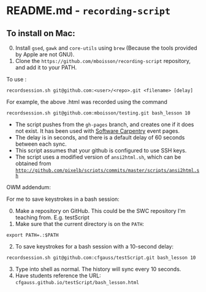 # README.md - `recording-script`

## To install on Mac:

0. Install `gsed`, `gawk` and `core-utils` using `brew`  (Because the tools provided by Apple are not GNU).
1. Clone the `https://github.com/mboisson/recording-script` repository, and add it to your PATH.

To use :

```
recordsession.sh git@github.com:<user>/<repo>.git <filename> [delay]
```

For example, the above .html was recorded using the command

```
recordsession.sh git@github.com:mboisson/testing.git bash_lesson 10
```

* The script pushes from the `gh-pages` branch, and creates one if it does not exist. It has been used with [Software Carpentry](http://software-carpentry.org/) event pages.
* The delay is in seconds, and there is a default delay of 60 seconds between each sync.
* This script assumes that your github is configured to use SSH keys.
* The script uses a modified version of `ansi2html.sh`, which can be obtained
  from
  [`http://github.com/pixelb/scripts/commits/master/scripts/ansi2html.sh`](`http://github.com/pixelb/scripts/commits/master/scripts/ansi2html.sh`)

OWM addendum:

For me to save keystrokes in a bash session:

0. Make a repository on GitHub. This could be the SWC repository I'm teaching
from. E.g. testScript
1. Make sure that the current directory is on the `PATH`:
```
export PATH=.:$PATH
```
2. To save keystrokes for a bash session with a 10-second delay:
```
recordsession.sh git@github.com:cfgauss/testScript.git bash_lesson 10
```
3. Type into shell as normal. The history will sync every 10 seconds.
4. Have students reference the URL: `cfgauss.github.io/testScript/bash_lesson.html`
